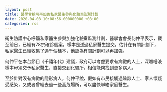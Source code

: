 ```yaml
---
layout: post
title: 醫學會稱可再加強私家醫生參與化驗室監測計劃
date: 2020-04-08 10:08:56.000000000 +08:00
categories: rss
---
```


衞生防護中心呼籲私家醫生參與加強化驗室監測計劃，醫學會會長何仲平表示，截至前日，已經有78宗確診個案，樣本是透過私家醫生提交，估計在有關計劃下，私家醫生已經收集了過千個樣本，他認為有關計劃可以再加強。

何仲平在本台節目《千禧年代》建議，政府可以考慮要求有病徵的人士，深喉唾液樣本毋須交予私家醫生，直接交到化驗所，相信能夠找到更多病人。

至於針對沒有病徵的隱形病人，何仲平說，假如有市民接觸過確診人士、家人懷疑受感染，又或者曾經去過一些高危場所，可以盡快聯絡家庭醫生。
